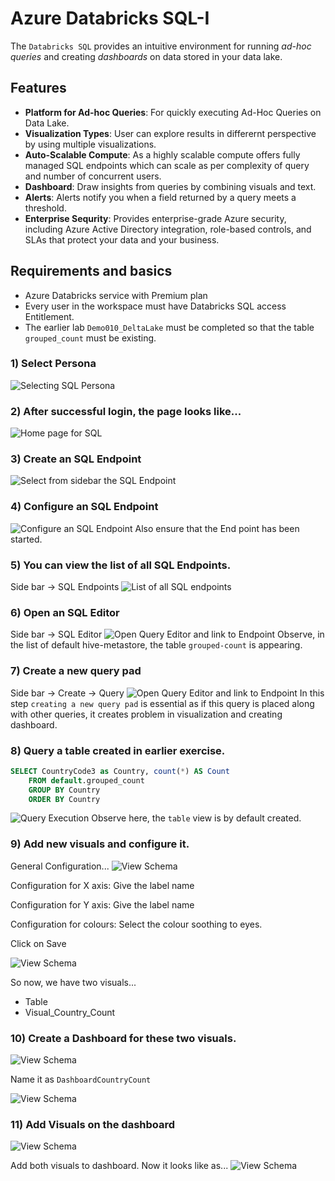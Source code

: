 # Azure Databricks SQL-I
The `Databricks SQL` provides an intuitive environment for running *ad-hoc queries* and creating *dashboards* on data stored in your data lake.
## Features
* **Platform for Ad-hoc Queries**: For quickly executing Ad-Hoc Queries on Data Lake.
* **Visualization Types**: User can explore results in differernt perspective by using multiple visualizations.
* **Auto-Scalable Compute**: As a highly scalable compute offers fully managed SQL endpoints which can scale as per complexity of query and number of concurrent users.
* **Dashboard**: Draw insights from queries by combining visuals and text.
* **Alerts**: Alerts notify you when a field returned by a query meets a threshold.
* **Enterprise Sequrity**: Provides enterprise-grade Azure security, including Azure Active Directory integration, role-based controls, and SLAs that protect your data and your business.

## Requirements and basics
* Azure Databricks service with Premium plan
* Every user in the workspace must have Databricks SQL access Entitlement.
* The earlier lab `Demo010_DeltaLake` must be completed so that the table `grouped_count` must be existing.

### 1) Select Persona
![Selecting SQL Persona](Images/Demo020_Img010_Persona.jpg)

### 2) After successful login, the page looks like...
![Home page for SQL](Images/Demo020_Img020_HomePage.jpg)

### 3) Create an SQL Endpoint
![Select from sidebar the SQL Endpoint](Images/Demo020_Img030_EndPoint01.jpg)

### 4) Configure an SQL Endpoint
![Configure an SQL Endpoint](Images/Demo020_Img040_EndPoint02.jpg)
Also ensure that the End point has been started.

### 5) You can view the list of all SQL Endpoints.
Side bar -> SQL Endpoints
![List of all SQL endpoints](Images/Demo020_Img050_EndPoint03.jpg)

### 6) Open an SQL Editor
Side bar -> SQL Editor
![Open Query Editor and link to Endpoint](Images/Demo020_Img060_QueryEditor01.jpg)
Observe, in the list of default hive-metastore, the table `grouped-count` is appearing.

### 7) Create a new query pad
Side bar -> Create -> Query
![Open Query Editor and link to Endpoint](Images/Demo020_Img070_QueryEditor02.jpg)
In this step `creating a new query pad` is essential as if this query is placed along with other queries, it creates problem in visualization and creating dashboard.

### 8) Query a table created in earlier exercise.
```sql
SELECT CountryCode3 as Country, count(*) AS Count
    FROM default.grouped_count
    GROUP BY Country
    ORDER BY Country
```

![Query Execution](Images/Demo020_Img080_QueryEditor03.jpg)
Observe here, the `table` view is by default created.

### 9) Add new visuals and configure it.

General Configuration...
![View Schema](Images/Demo020_Img090_QueryEditor04_Visuals.jpg)

Configuration for X axis: Give the label name

Configuration for Y axis: Give the label name

Configuration for colours: Select the colour soothing to eyes.

Click on Save

![View Schema](Images/Demo020_Img100_QueryEditor05_Visuals.jpg)

So now, we have two visuals...

- Table
- Visual_Country_Count

### 10) Create a Dashboard for these two visuals.

![View Schema](Images/Demo020_Img110_Dashboard01.jpg)

Name it as `DashboardCountryCount`

![View Schema](Images/Demo020_Img120_Dashboard02.jpg)

### 11) Add Visuals on the dashboard
![View Schema](Images/Demo020_Img130_Dashboard03.jpg)

Add both visuals to dashboard.  Now it looks like as...
    ![View Schema](Images/DEmo020_Img140_Dashboard04.jpg)
